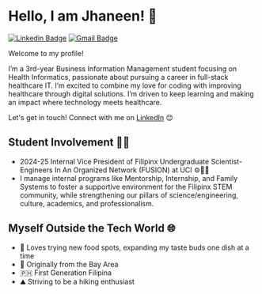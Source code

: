# **Hello, I am Jhaneen! 👋**

[![Linkedin Badge](https://img.shields.io/badge/-jhaneenuy-blue?style=flat&logo=Linkedin&logoColor=white&link=https://www.linkedin.com/in/jhaneenuy/)](https://www.linkedin.com/in/jhaneenuy/)
[![Gmail Badge](https://img.shields.io/badge/-jhaneenuy08-c14438?style=flat&logo=Gmail&logoColor=white&link=mailto:jhaneenuy08@gmail.com)](mailto:jhaneenuy08@gmail.com)

Welcome to my profile! 

I’m a 3rd-year Business Information Management student focusing on Health Informatics, passionate about pursuing a career in full-stack healthcare IT. I’m excited to combine my love for coding with improving healthcare through digital solutions. I’m driven to keep learning and making an impact where technology meets healthcare. 

Let's get in touch! Connect with me on [LinkedIn](www.linkedin.com/in/jhaneenuy) :blush:


## Student Involvement 👩‍🎓
- 2024-25 Internal Vice President of Filipinx Undergraduate Scientist-Engineers In An Organized Network (FUSION) at UCI ⚙️👩‍🔬
- I manage internal programs like Mentorship, Internship, and Family Systems to foster a supportive environment for the Filipinx STEM community, while strengthening our pillars of science/engineering, culture, academics, and professionalism.


## Myself Outside the Tech World 🌐
- 🍴 Loves trying new food spots, expanding my taste buds one dish at a time
- 🌉 Originally from the Bay Area 
- 🇵🇭 First Generation Filipina
- ⛰️ Striving to be a hiking enthusiast  

<!--
**jhaneenuy/jhaneenuy** is a ✨ _special_ ✨ repository because its `README.md` (this file) appears on your GitHub profile.

Here are some ideas to get you started:

- 🔭 I’m currently working on ...
- 🌱 I’m currently learning ...
- 👯 I’m looking to collaborate on ...
- 🤔 I’m looking for help with ...
- 💬 Ask me about ...
- 📫 How to reach me: ...
- 😄 Pronouns: ...
- ⚡ Fun fact: ...
-->
